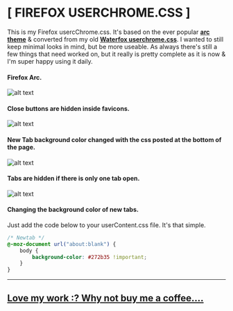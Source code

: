 # [ FIREFOX USERCHROME.CSS ]

This is my Firefox usercChrome.css. It's based on the ever popular [**arc theme**](https://github.com/horst3180/Arc-theme) & converted from my old [**Waterfox userchrome.css**](https://github.com/furycd001/dots/tree/master/waterfox). I wanted to still keep minimal looks in mind, but be more useable. As always there's still a few things that need worked on, but it really is pretty complete as it is now & I'm super happy using it daily.

#### Firefox Arc.
![alt text](http://i.imgur.com/zIsnM5k.png "Firefox Arc")

#### Close buttons are hidden inside favicons.
![alt text](http://i.imgur.com/WnG65Pq.png "Close Button")

#### New Tab background color changed with the css posted at the bottom of the page.
![alt text](http://i.imgur.com/H0sWd2z.png "New Tab Page")

#### Tabs are hidden if there is only one tab open.
![alt text](http://i.imgur.com/6UOp1SJ.png "Tabs Hidden")


#### Changing the background color of new tabs.

Just add the code below to your userContent.css file. It's that simple.

```css
/* Newtab */
@-moz-document url("about:blank") {
    body {
        background-color: #272b35 !important;
    }
}
```

----

## [Love my work :? Why not buy me a coffee....](https://paypal.me/furycd001?locale.x=en_GB)
